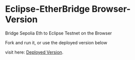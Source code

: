 # Eclipse-EtherBridge  Browser-Version
Bridge Sepolia Eth to Eclipse Testnet on the Browser

Fork and run it, or use the deployed version below

visit here: [Deployed Version](https://enolife.github.io/Eclipse_EtherBridge/).
